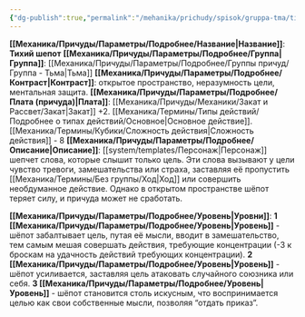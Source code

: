 ```yaml
---
{"dg-publish":true,"permalink":"/mehanika/prichudy/spisok/gruppa-tma/tihij-shepot/"}
---
```


**[[Механика/Причуды/Параметры/Подробнее/Название\|Название]]**: **Тихий шепот**
**[[Механика/Причуды/Параметры/Подробнее/Группа\|Группа]]**: [[Механика/Причуды/Параметры/Подробнее/Группы причуд/Группа - Тьма\|Тьма]] 
**[[Механика/Причуды/Параметры/Подробнее/Контраст\|Контраст]]**: открытое пространство, неразумность цели, ментальная защита.
**[[Механика/Причуды/Параметры/Подробнее/Плата (причуда)\|Плата]]**: [[Механика/Причуды/Механики/Закат и Рассвет/Закат\|Закат]] +2. [[Механика/Термины/Типы действий/Подробнее о типах действий/Основное\|Основное действие]]. [[Механика/Термины/Кубики/Сложность действия\|Сложность действия]] - 8
**[[Механика/Причуды/Параметры/Подробнее/Описание\|Описание]]**: [[system/templates/Персонаж\|Персонаж]] шепчет слова, которые слышит только цель. Эти слова вызывают у цели чувство тревоги, замешательства или страха, заставляя её пропустить [[Механика/Термины/Без группы/Ход\|Ход]] или совершить необдуманное действие. Однако в открытом пространстве шёпот теряет силу, и причуда может не сработать.

**[[Механика/Причуды/Параметры/Подробнее/Уровень\|Уровни]]**:
**1 [[Механика/Причуды/Параметры/Подробнее/Уровень\|Уровень]]** - шёпот забалтывает цель, путая её мысли, вводит в замешательство, тем самым мешая совершать действия, требующие концентрации (-3 к броскам на удачность действий требующих концентрации).
**2 [[Механика/Причуды/Параметры/Подробнее/Уровень\|Уровень]]** - шёпот усиливается, заставляя цель атаковать случайного союзника или себя.
**3 [[Механика/Причуды/Параметры/Подробнее/Уровень\|Уровень]]** - шёпот становится столь искусным, что воспринимается целью как свои собственные мысли, позволяя “отдать приказ”.